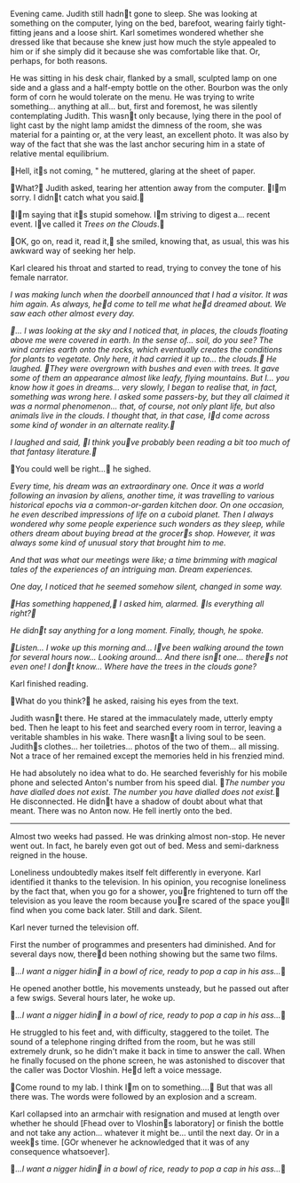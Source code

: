 Evening came. Judith still hadnt gone to sleep. She was looking at something on the computer, lying on the bed, barefoot, wearing fairly tight-fitting jeans and a loose shirt. Karl sometimes wondered whether she dressed like that because she knew just how much the style appealed to him or if she simply did it because she was comfortable like that. Or, perhaps, for both reasons.

He was sitting in his desk chair, flanked by a small, sculpted lamp on one side and a glass and a half-empty bottle on the other. Bourbon was the only form of corn he would tolerate on the menu. He was trying to write something... anything at all... but, first and foremost, he was silently contemplating Judith. This wasnt only because, lying there in the pool of light cast by the night lamp amidst the dimness of the room, she was material for a painting or, at the very least, an excellent photo. It was also by way of the fact that she was the last anchor securing him in a state of relative mental equilibrium.

Hell, its not coming, " he muttered, glaring at the sheet of paper.

What? Judith asked, tearing her attention away from the computer. Im sorry. I didnt catch what you said.

Im saying that its stupid somehow. Im striving to digest a... recent event. Ive called it *Trees on the Clouds*.

OK, go on, read it, read it, she smiled, knowing that, as usual, this was his awkward way of seeking her help.

Karl cleared his throat and started to read, trying to convey the tone of his female narrator.

*I was making lunch when the doorbell announced that I had a visitor. It was him again. As always, hed come to tell me what hed dreamed about. We saw each other almost every day.*

*... I was looking at the sky and I noticed that, in places, the clouds floating above me were covered in earth. In the sense of... soil, do you see? The wind carries earth onto the rocks, which eventually creates the conditions for plants to vegetate. Only here, it had carried it up to... the clouds. He laughed. They were overgrown with bushes and even with trees. It gave some of them an appearance almost like leafy, flying mountains. But I... you know how it goes in dreams... very slowly, I began to realise that, in fact, something was wrong here. I asked some passers-by, but they all claimed it was a normal phenomenon... that, of course, not only plant life, but also animals live in the clouds. I thought that, in that case, Id come across some kind of wonder in an alternate reality.*

*I laughed and said, I think youve probably been reading a bit too much of that fantasy literature.*

You could well be right... he sighed.

*Every time, his dream was an extraordinary one. Once it was a world following an invasion by aliens, another time, it was travelling to various historical epochs via a common-or-garden kitchen door. On one occasion, he even described impressions of life on a cuboid planet. Then I always wondered why some people experience such wonders as they sleep, while others dream about buying bread at the grocers shop. However, it was always some kind of unusual story that brought him to me.*

*And that was what our meetings were like; a time brimming with magical tales of the experiences of an intriguing man. Dream experiences.*

*One day, I noticed that he seemed somehow silent, changed in some way.*

*Has something happened, I asked him, alarmed. Is everything all right?*

*He didnt say anything for a long moment. Finally, though, he spoke.*

*Listen... I woke up this morning and... Ive been walking around the town for several hours now... Looking around... And there isnt one... theres not even one! I dont know... Where have the trees in the clouds gone?*

Karl finished reading.

What do you think? he asked, raising his eyes from the text.

Judith wasnt there. He stared at the immaculately made, utterly empty bed. Then he leapt to his feet and searched every room in terror, leaving a veritable shambles in his wake. There wasnt a living soul to be seen. Judiths clothes... her toiletries... photos of the two of them... all missing. Not a trace of her remained except the memories held in his frenzied mind.

He had absolutely no idea what to do. He searched feverishly for his mobile phone and selected Anton's number from his speed dial. *The number you have dialled does not exist*. *The number you have dialled does not exist.* He disconnected. He didnt have a shadow of doubt about what that meant. There was no Anton now. He fell inertly onto the bed.

* * *

Almost two weeks had passed. He was drinking almost non-stop. He never went out. In fact, he barely even got out of bed. Mess and semi-darkness reigned in the house.

Loneliness undoubtedly makes itself felt differently in everyone. Karl identified it thanks to the television. In his opinion, you recognise loneliness by the fact that, when you go for a shower, youre frightened to turn off the television as you leave the room because youre scared of the space youll find when you come back later. Still and dark. Silent.

Karl never turned the television off.

First the number of programmes and presenters had diminished. And for several days now, thered been nothing showing but the same two films.

*...I want a nigger hidin in a bowl of rice, ready to pop a cap in his ass...*

He opened another bottle, his movements unsteady, but he passed out after a few swigs. Several hours later, he woke up.

*...I want a nigger hidin in a bowl of rice, ready to pop a cap in his ass...*

He struggled to his feet and, with difficulty, staggered to the toilet. The sound of a telephone ringing drifted from the room, but he was still extremely drunk, so he didn't make it back in time to answer the call. When he finally focused on the phone screen, he was astonished to discover that the caller was Doctor Vloshin. Hed left a voice message.

Come round to my lab. I think Im on to something.... But that was all there was. The words were followed by an explosion and a scream.

Karl collapsed into an armchair with resignation and mused at length over whether he should [Fhead over to Vloshins laboratory] or finish the bottle and not take any action... whatever it might be... until the next day. Or in a weeks time. [GOr whenever he acknowledged that it was of any consequence whatsoever].

*...I want a nigger hidin in a bowl of rice, ready to pop a cap in his ass...*
